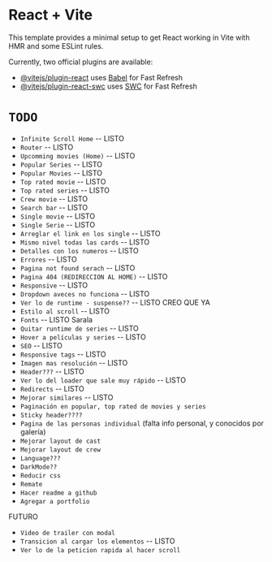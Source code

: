 # React + Vite

This template provides a minimal setup to get React working in Vite with HMR and some ESLint rules.

Currently, two official plugins are available:

- [@vitejs/plugin-react](https://github.com/vitejs/vite-plugin-react/blob/main/packages/plugin-react/README.md) uses [Babel](https://babeljs.io/) for Fast Refresh
- [@vitejs/plugin-react-swc](https://github.com/vitejs/vite-plugin-react-swc) uses [SWC](https://swc.rs/) for Fast Refresh

# `TODO`

- `Infinite Scroll Home` -- LISTO
- `Router` -- LISTO
- `Upcomming movies (Home)` -- LISTO
- `Popular Series` -- LISTO
- `Popular Movies` -- LISTO
- `Top rated movie` -- LISTO
- `Top rated series` -- LISTO
- `Crew movie` -- LISTO
- `Search bar` -- LISTO
- `Single movie` -- LISTO
- `Single Serie` -- LISTO
- `Arreglar el link en los single` -- LISTO
- `Mismo nivel todas las cards` -- LISTO
- `Detalles con los numeros` -- LISTO
- `Errores` -- LISTO
- `Pagina not found serach` -- LISTO
- `Pagina 404 (REDIRECCION AL HOME)` -- LISTO
- `Responsive` -- LISTO
- `Dropdown aveces no funciona` -- LISTO
- `Ver lo de runtime - suspense??` -- LISTO CREO QUE YA
- `Estilo al scroll` -- LISTO
- `Fonts` -- LISTO Sarala
- `Quitar runtime de series` -- LISTO
- `Hover a películas y series` -- LISTO
- `SEO` -- LISTO
- `Responsive tags` -- LISTO
- `Imagen mas resolución` -- LISTO
- `Header???` -- LISTO
- `Ver lo del loader que sale muy rápido` -- LISTO
- `Redirects` -- LISTO
- `Mejorar similares` -- LISTO
- `Paginación en popular, top rated de movies y series`
- `Sticky header????`
- `Pagina de las personas individual` (falta info personal, y conocidos por galería)
- `Mejorar layout de cast`
- `Mejorar layout de crew`
- `Language???`
- `DarkMode??`
- `Reducir css`
- `Remate`
- `Hacer readme a github`
- `Agregar a portfolio`

FUTURO

- `Video de trailer con modal`
- `Transicion al cargar los elementos` -- LISTO
- `Ver lo de la peticion rapida al hacer scroll`
